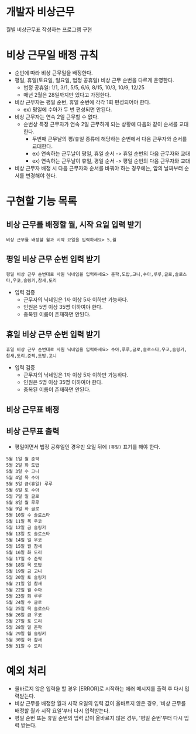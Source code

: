 # 개발자 비상근무

월별 비상근무표 작성하는 프로그램 구현

# 비상 근무일 배정 규칙

- 순번에 따라 비상 근무일을 배정한다.
- 평일, 휴일(토요일, 일요일, 법정 공휴일) 비상 근무 순번을 다르게 운영한다.
    - 법정 공휴일: 1/1, 3/1, 5/5, 6/6, 8/15, 10/3, 10/9, 12/25
    - 매년 2월은 28일까지만 있다고 가정한다.
- 비상 근무자는 평일 순번, 휴일 순번에 각각 1회 편성되어야 한다.
    - ex) 평일에 수아가 두 번 편성되면 안된다.
- 비상 근무자는 연속 2일 근무할 수 없다.
    - 순번상 특정 근무자가 연속 2일 근무하게 되는 상황에 다음와 같이 순서를 교대한다.
        - 두번째 근무날의 평/휴일 종류에 해당하는 순번에서 다음 근무자와 순서를 교대한다.
        - ex) 연속하는 근무날이 평일, 휴일 순서 -> 휴일 순번의 다음 근무자와 교대
        - ex) 연속하는 근무날이 휴일, 평일 순서 -> 평일 순번의 다음 근무자와 교대
- 비상 근무자 배정 시 다음 근무자와 순서를 바꿔야 하는 경우에는, 앞의 날짜부터 순서를 변경해야 한다.

# 구현할 기능 목록

## 비상 근무를 배정할 월, 시작 요일 입력 받기

```
비상 근무를 배정할 월과 시작 요일을 입력하세요> 5,월
```

## 평일 비상 근무 순번 입력 받기

```
평일 비상 근무 순번대로 사원 닉네임을 입력하세요> 준팍,도밥,고니,수아,루루,글로,솔로스타,우코,슬링키,참새,도리
```

- 입력 검증
    - 근무자의 닉네임은 1자 이상 5자 이하만 가능하다.
    - 인원은 5명 이상 35명 이하여야 한다.
    - 중복된 이름이 존재하면 안된다.

## 휴일 비상 근무 순번 입력 받기

```
휴일 비상 근무 순번대로 사원 닉네임을 입력하세요> 수아,루루,글로,솔로스타,우코,슬링키,참새,도리,준팍,도밥,고니
```

- 입력 검증
    - 근무자의 닉네임은 1자 이상 5자 이하만 가능하다.
    - 인원은 5명 이상 35명 이하여야 한다.
    - 중복된 이름이 존재하면 안된다.

## 비상 근무표 배정

## 비상 근무표 출력

- 평일이면서 법정 공휴일인 경우만 요일 뒤에 `(휴일)` 표기를 해야 한다.

```
5월 1일 월 준팍
5월 2일 화 도밥
5월 3일 수 고니
5월 4일 목 수아
5월 5일 금(휴일) 루루
5월 6일 토 수아
5월 7일 일 글로
5월 8일 월 루루
5월 9일 화 글로
5월 10일 수 솔로스타
5월 11일 목 우코
5월 12일 금 슬링키
5월 13일 토 솔로스타
5월 14일 일 우코
5월 15일 월 참새
5월 16일 화 도리
5월 17일 수 준팍
5월 18일 목 도밥
5월 19일 금 고니
5월 20일 토 슬링키
5월 21일 일 참새
5월 22일 월 수아
5월 23일 화 루루
5월 24일 수 글로
5월 25일 목 솔로스타
5월 26일 금 우코
5월 27일 토 도리
5월 28일 일 준팍
5월 29일 월 슬링키
5월 30일 화 참새
5월 31일 수 도리
```

# 예외 처리

- 올바르지 않은 입력을 할 경우 [ERROR]로 시작하는 에러 메시지를 출력 후 다시 입력받는다.
- 비상 근무를 배정할 월과 시작 요일의 입력 값이 올바르지 않은 경우, '비상 근무를 배정할 월과 시작 요일'부터 다시 입력받는다.
- 평일 순번 또는 휴일 순번의 입력 값이 올바르지 않은 경우, '평일 순번'부터 다시 입력 받는다.